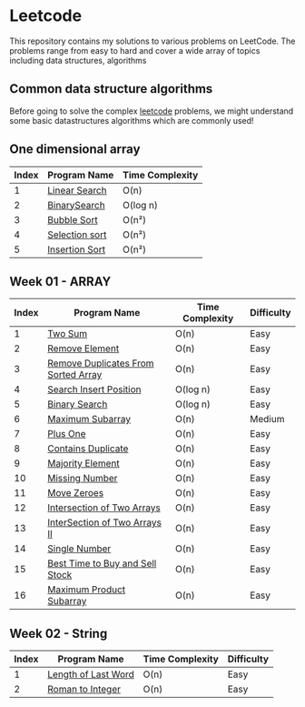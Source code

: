 # Leetcode 

This repository contains my solutions to various problems on LeetCode. The problems range from easy to hard and cover a wide array of topics including data structures, algorithms

## Common data structure algorithms 
Before going to solve the complex [leetcode](https://leetcode.com/) problems, we might understand some basic datastructures algorithms which are commonly used!

## One dimensional array
| Index | Program Name                                                                                                      | Time Complexity |
|------|-------------------------------------------------------------------------------------------------------------------|----------------|
| 1    | [Linear Search](https://github.com/ananthu-m-01/Leetcode-Java/blob/main/src/main/java/week00/LinearSearch.java)   | O(n)           |
| 2    | [BinarySearch](https://github.com/ananthu-m-01/Leetcode-Java/blob/main/src/main/java/week00/BinarySearch.java)    | O(log n)       |
| 3    | [Bubble Sort](https://github.com/ananthu-m-01/Leetcode-Java/blob/main/src/main/java/week00/BubbleSort.java)       | O(n²)            |
| 4    | [Selection sort](https://github.com/ananthu-m-01/Leetcode-Java/blob/main/src/main/java/week00/SelectionSort.java) | O(n²)            |
| 5    | [Insertion Sort](https://github.com/ananthu-m-01/Leetcode-Java/blob/main/src/main/java/week00/InsertionSort.java) | O(n²)            |
## Week 01 - ARRAY
| Index | Program Name                                                                                              | Time Complexity | Difficulty |
|-------|-----------------------------------------------------------------------------------------------------------|-----------------|------------|
| 1     | [Two Sum](https://leetcode.com/problems/two-sum/)                                                         | O(n)            | Easy       |
| 2     | [Remove Element](https://leetcode.com/problems/remove-element/)                                           | O(n)            | Easy       |
| 3     | [Remove Duplicates From Sorted Array](https://leetcode.com/problems/remove-duplicates-from-sorted-array/) | O(n)            | Easy       |
| 4     | [Search Insert Position](https://leetcode.com/problems/search-insert-position/)                           | O(log n)            | Easy       |
| 5     | [Binary Search](https://leetcode.com/problems/binary-search/)                                             | O(log n)            | Easy       |
| 6     | [Maximum Subarray](https://leetcode.com/problems/maximum-subarray/)                                       | O(n)            | Medium      |
| 7     | [Plus One](https://leetcode.com/problems/plus-one/)                                                       | O(n)            | Easy      |
| 8     | [Contains Duplicate](https://leetcode.com/problems/contains-duplicate/)                                   | O(n)            | Easy      |
| 9     | [Majority Element](https://leetcode.com/problems/majority-element/)                                       | O(n)            | Easy      |
| 10    | [Missing Number](https://leetcode.com/problems/missing-number/)                                           | O(n)            | Easy      |
| 11    | [Move Zeroes](https://leetcode.com/problems/move-zeroes/)                                                 | O(n)            | Easy      |
| 12    | [Intersection of Two Arrays](https://leetcode.com/problems/intersection-of-two-arrays)                    | O(n)            | Easy      |
| 13    | [InterSection of Two Arrays II](https://leetcode.com/problems/intersection-of-two-arrays-ii/)             | O(n)            | Easy      |
| 14    | [Single Number](https://leetcode.com/problems/single-number/)                                             | O(n)            | Easy      |
| 15    | [Best Time to Buy and Sell Stock](https://leetcode.com/problems/best-time-to-buy-and-sell-stock/)         | O(n)            | Easy       |
| 16    | [Maximum Product Subarray](https://leetcode.com/problems/maximum-product-subarray/)                       | O(n)            | Easy      |
## Week 02 - String
| Index | Program Name                                                                       | Time Complexity | Difficulty |
|-------|------------------------------------------------------------------------------------|-----------------|------------|
| 1     | [Length of Last Word](https://leetcode.com/problems/length-of-last-word/)          | O(n)            | Easy       |
| 2     | [Roman to Integer](https://leetcode.com/problems/roman-to-integer/)                | O(n)            | Easy       |
